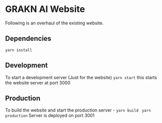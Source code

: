 # GRAKN AI Website
Following is an overhaul of the existing website.
## Dependencies
``` yarn install ```

## Development
To start a development server (Just for the website)
``` yarn start ``` 
this starts the website server at port 3000

## Production
To build the website and start the production server -
``` yarn build ```
``` yarn production``` 
Server is deployed on port 3001